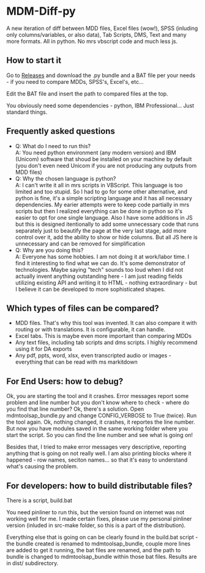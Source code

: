 # MDM-Diff-py
A new iteration of diff between MDD files, Excel files (wow!), SPSS (inluding only columns/variables, or also data), Tab Scripts, DMS, Text and many more formats. All in python. No mrs vbscript code and much less js.

## How to start it
Go to
[Releases](../../releases/latest)
and download the .py bundle and a BAT file per your needs - if you need to compare MDDs, SPSS's, Excel's, etc... 

Edit the BAT file and insert the path to compared files at the top.

You obviously need some dependencies - python, IBM Professional... Just standard things.

## Frequently asked questions
* Q: What do I need to run this?<br />A: You need python environment (any modern version) and IBM (Unicom) software that shoud be installed on your machine by default (you don't even need Unicom if you are not producing any outputs from MDD files)
* Q: Why the chosen language is python?<br />A: I can't write it all in mrs scripts in VBScript. This language is too limited and too stupid. So I had to go for some other alternative, and python is fine, it's a simple scripting language and it has all necessary dependencies. My earier attempts were to keep code partially in mrs scripts but then I realized everything can be done in python so it's easier to opt for one single language. Also I have some additions in JS but this is designed itentionally to add some unnecessary code that runs separately just to beautify the page at the very last stage, add more control over it, add the ability to show or hide columns. But all JS here is unnecessary and can be removed for simplification
* Q: Why are you doing this?<br />A: Everyone has some hobbies. I am not doing it at work/labor time. I find it interesting to find what we can do. It's some demonstrator of technologies. Maybe saying "tech" sounds too loud when I did not actually invent anything outstanding here - I am just reading fields utilizing existing API and writing it to HTML - nothing extraordinary - but I believe it can be developed to more sophisticated shapes.

## Which types of files can be compared?
* MDD files. That's why this tool was invented. It can also compare it with routing or with translations. It is configurable, it can handle.
* Excel tabs. This is maybe even more important than comparing MDDs
* Any text files, including tab scripts and dms scripts. I highly recommend using it for DA exports
* Any pdf, ppts, word, xlsx, even transcripted audio or images - everything that can be read with ms markitdown

## For End Users: how to debug?
Ok, you are starting the tool and it crashes. Error messages report some problem and line number but you don't know where to check - where do you find that line number? Ok, there's a solution. Open mdmtoolsap_bundle.py and change CONFIG_VERBOSE to True (twice). Run the tool again. Ok, nothing changed, it crashes, it reportes the line number. But now you have modules saved in the same working folder where you start the script. So you can find the line number and see what is going on!

Besides that, I tried to make error messages very descriptive, reporting anything that is going on not really well. I am also printing blocks where it happened - row names, seciton names... so that it's easy to understand what's causing the problem.

## For developers: how to build distributable files?
There is a script, build.bat

You need pinliner to run this, but the version found on internet was not working well for me. I made certain fixes, please use my personal pinliner version (inluded in src-make folder, so this is a part of the distribution).

Everything else that is going on can be clearly found in the build.bat script - the bundle created is renamed to mdmtoolsap_bundle, couple more lines are added to get it running, the bat files are renamed, and the path to bundle is changed to mdmtoolsap_bundle within those bat files. Results are in dist/ subdirectory.

